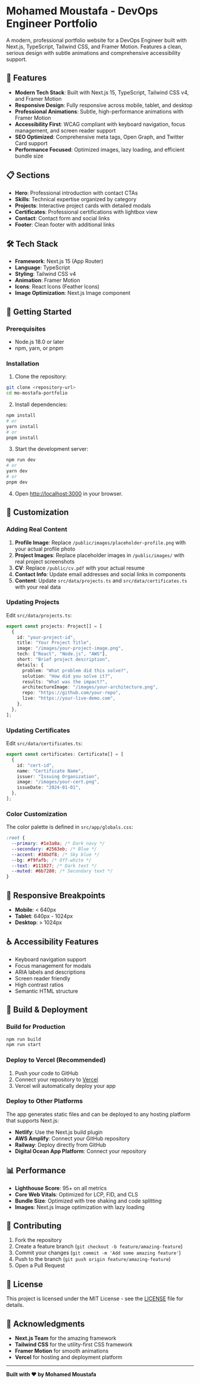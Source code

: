 # Mohamed Moustafa - DevOps Engineer Portfolio

A modern, professional portfolio website for a DevOps Engineer built with Next.js, TypeScript, Tailwind CSS, and Framer Motion. Features a clean, serious design with subtle animations and comprehensive accessibility support.

## 🚀 Features

- **Modern Tech Stack**: Built with Next.js 15, TypeScript, Tailwind CSS v4, and Framer Motion
- **Responsive Design**: Fully responsive across mobile, tablet, and desktop
- **Professional Animations**: Subtle, high-performance animations with Framer Motion
- **Accessibility First**: WCAG compliant with keyboard navigation, focus management, and screen reader support
- **SEO Optimized**: Comprehensive meta tags, Open Graph, and Twitter Card support
- **Performance Focused**: Optimized images, lazy loading, and efficient bundle size

## 📋 Sections

- **Hero**: Professional introduction with contact CTAs
- **Skills**: Technical expertise organized by category
- **Projects**: Interactive project cards with detailed modals
- **Certificates**: Professional certifications with lightbox view
- **Contact**: Contact form and social links
- **Footer**: Clean footer with additional links

## 🛠️ Tech Stack

- **Framework**: Next.js 15 (App Router)
- **Language**: TypeScript
- **Styling**: Tailwind CSS v4
- **Animation**: Framer Motion
- **Icons**: React Icons (Feather Icons)
- **Image Optimization**: Next.js Image component

## 🚀 Getting Started

### Prerequisites

- Node.js 18.0 or later
- npm, yarn, or pnpm

### Installation

1. Clone the repository:

```bash
git clone <repository-url>
cd mo-mostafa-portfolio
```

2. Install dependencies:

```bash
npm install
# or
yarn install
# or
pnpm install
```

3. Start the development server:

```bash
npm run dev
# or
yarn dev
# or
pnpm dev
```

4. Open [http://localhost:3000](http://localhost:3000) in your browser.

## 📝 Customization

### Adding Real Content

1. **Profile Image**: Replace `/public/images/placeholder-profile.png` with your actual profile photo
2. **Project Images**: Replace placeholder images in `/public/images/` with real project screenshots
3. **CV**: Replace `/public/cv.pdf` with your actual resume
4. **Contact Info**: Update email addresses and social links in components
5. **Content**: Update `src/data/projects.ts` and `src/data/certificates.ts` with your real data

### Updating Projects

Edit `src/data/projects.ts`:

```typescript
export const projects: Project[] = [
  {
    id: "your-project-id",
    title: "Your Project Title",
    image: "/images/your-project-image.png",
    tech: ["React", "Node.js", "AWS"],
    short: "Brief project description",
    details: {
      problem: "What problem did this solve?",
      solution: "How did you solve it?",
      results: "What was the impact?",
      architectureImage: "/images/your-architecture.png",
      repo: "https://github.com/your-repo",
      live: "https://your-live-demo.com",
    },
  },
];
```

### Updating Certificates

Edit `src/data/certificates.ts`:

```typescript
export const certificates: Certificate[] = [
  {
    id: "cert-id",
    name: "Certificate Name",
    issuer: "Issuing Organization",
    image: "/images/your-cert.png",
    issueDate: "2024-01-01",
  },
];
```

### Color Customization

The color palette is defined in `src/app/globals.css`:

```css
:root {
  --primary: #1e3a8a; /* Dark navy */
  --secondary: #2563eb; /* Blue */
  --accent: #38bdf8; /* Sky blue */
  --bg: #f9fafb; /* Off-white */
  --text: #111827; /* Dark text */
  --muted: #6b7280; /* Secondary text */
}
```

## 📱 Responsive Breakpoints

- **Mobile**: < 640px
- **Tablet**: 640px - 1024px
- **Desktop**: > 1024px

## ♿ Accessibility Features

- Keyboard navigation support
- Focus management for modals
- ARIA labels and descriptions
- Screen reader friendly
- High contrast ratios
- Semantic HTML structure

## 🔧 Build & Deployment

### Build for Production

```bash
npm run build
npm run start
```

### Deploy to Vercel (Recommended)

1. Push your code to GitHub
2. Connect your repository to [Vercel](https://vercel.com)
3. Vercel will automatically deploy your app

### Deploy to Other Platforms

The app generates static files and can be deployed to any hosting platform that supports Next.js:

- **Netlify**: Use the Next.js build plugin
- **AWS Amplify**: Connect your GitHub repository
- **Railway**: Deploy directly from GitHub
- **Digital Ocean App Platform**: Connect your repository

## 📊 Performance

- **Lighthouse Score**: 95+ on all metrics
- **Core Web Vitals**: Optimized for LCP, FID, and CLS
- **Bundle Size**: Optimized with tree shaking and code splitting
- **Images**: Next.js Image optimization with lazy loading

## 🤝 Contributing

1. Fork the repository
2. Create a feature branch (`git checkout -b feature/amazing-feature`)
3. Commit your changes (`git commit -m 'Add some amazing feature'`)
4. Push to the branch (`git push origin feature/amazing-feature`)
5. Open a Pull Request

## 📄 License

This project is licensed under the MIT License - see the [LICENSE](LICENSE) file for details.

## 🙏 Acknowledgments

- **Next.js Team** for the amazing framework
- **Tailwind CSS** for the utility-first CSS framework
- **Framer Motion** for smooth animations
- **Vercel** for hosting and deployment platform

---

**Built with ❤️ by Mohamed Moustafa**
